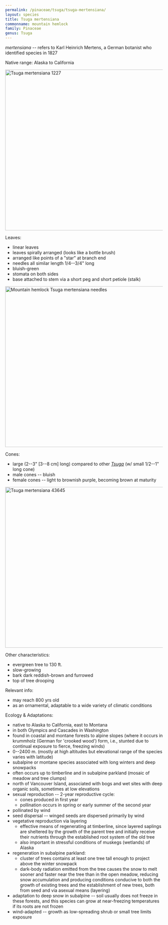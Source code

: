 ```yaml
---
permalink: /pinaceae/tsuga/tsuga-mertensiana/
layout: species
title: Tsuga mertensiana
commonname: mountain hemlock
family: Pinaceae
genus: Tsuga
---
```


*mertensiana* -- refers to Karl Heinrich Mertens, a German botanist who identified species in 1827

Native range: Alaska to California

<a title="Walter Siegmund / CC BY-SA (https://creativecommons.org/licenses/by-sa/3.0)" href="https://commons.wikimedia.org/wiki/File:Tsuga_mertensiana_1227.JPG"><img width="512" alt="Tsuga mertensiana 1227" src="https://upload.wikimedia.org/wikipedia/commons/thumb/6/68/Tsuga_mertensiana_1227.JPG/512px-Tsuga_mertensiana_1227.JPG"></a>

Leaves:
  - linear leaves
  - leaves spirally arranged (looks like a bottle brush)
  - arranged like points of a "star" at branch end
  - needles all similar length 1/4--3/4" long
  - bluish-green
  - stomata on both sides
  - base attached to stem via a short peg and short petiole (stalk)

<a title="Dcrjsr / CC BY-SA (https://creativecommons.org/licenses/by-sa/3.0)" href="https://commons.wikimedia.org/wiki/File:Mountain_hemlock_Tsuga_mertensiana_needles.jpg"><img width="512" alt="Mountain hemlock Tsuga mertensiana needles" src="https://upload.wikimedia.org/wikipedia/commons/thumb/0/03/Mountain_hemlock_Tsuga_mertensiana_needles.jpg/512px-Mountain_hemlock_Tsuga_mertensiana_needles.jpg"></a>

Cones:
  - large (2--3" [3--8 cm] long) compared to other *[Tsuga](../)* (w/ small 1/2--1" long cone)
  - male cones -- bluish
  - female cones -- light to brownish purple, becoming brown at maturity

<a title="Walter Siegmund / CC BY-SA (https://creativecommons.org/licenses/by-sa/3.0)" href="https://commons.wikimedia.org/wiki/File:Tsuga_mertensiana_43645.JPG"><img width="512" alt="Tsuga mertensiana 43645" src="https://upload.wikimedia.org/wikipedia/commons/thumb/f/f3/Tsuga_mertensiana_43645.JPG/512px-Tsuga_mertensiana_43645.JPG"></a>

Other characteristics:
  - evergreen tree to 130 ft.
  - slow-growing
  - bark dark reddish-brown and furrowed
  - top of tree drooping

Relevant info:
  - may reach 800 yrs old
  - as an ornamental, adaptable to a wide variety of climatic conditions

Ecology & Adaptations:
  - native to Alaska to California, east to Montana
  - in both Olympics and Cascades in Washington
  - found in coastal and montane forests to alpine slopes (where it occurs in krummholz (German for 'crooked wood') form, i.e., stunted due to continual exposure to fierce, freezing winds)
  - 0--2400 m. (mostly at high altitudes but elevational range of the species varies with latitude)
  - subalpine or montane species associated with long winters and deep snowpacks
  - often occurs up to timberline and in subalpine parkland (mosaic of meadow and tree clumps)
  - north of Vancouver Island, associated with bogs and wet sites with deep organic soils, sometimes at low elevations
  - sexual reproduction -- 2-year reproductive cycle:
    - cones produced in first year
    - pollination occurs in spring or early summer of the second year
  - pollinated by wind
  - seed dispersal -- winged seeds are dispersed primarily by wind
  - vegetative reproduction via layering
    - effective means of regenerating at timberline, since layered saplings are sheltered by the growth of the parent tree and initially receive their nutrients through the established root system of the old tree
    - also important in stressful conditions of muskegs (wetlands) of Alaska
  - regeneration in subalpine parkland:
    - cluster of trees contains at least one tree tall enough to project above the winter snowpack
    - dark-body radiation emitted from the tree causes the snow to melt sooner and faster near the tree than in the open meadow, reducing snow accumulation and producing conditions conducive to both the growth of existing trees and the establishment of new trees, both from seed and via asexual means (layering)
  - adaptation to deep snow in subalpine -- soil usually does not freeze in these forests, and this species can grow at near-freezing temperatures if its roots are not frozen
  - wind-adapted -- growth as low-spreading shrub or small tree limits exposure
